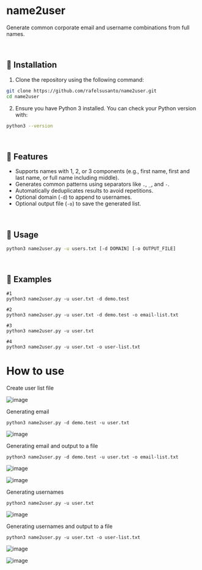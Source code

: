 # name2user
Generate common corporate email and username combinations from full names.

<br>

## 🔧 Installation

1. Clone the repository using the following command:

```bash
git clone https://github.com/rafelsusanto/name2user.git
cd name2user
```


2. Ensure you have Python 3 installed. You can check your Python version with:
```bash
python3 --version
```

<br>

## 🚀 Features

- Supports names with 1, 2, or 3 components (e.g., first name, first and last name, or full name including middle).
- Generates common patterns using separators like `.`, `_`, and `-`.
- Automatically deduplicates results to avoid repetitions.
- Optional domain (`-d`) to append to usernames.
- Optional output file (`-o`) to save the generated list.

<br>

## 📄 Usage

```bash
python3 name2user.py -u users.txt [-d DOMAIN] [-o OUTPUT_FILE]
```

<br>

## 🔧 Examples
```
#1
python3 name2user.py -u user.txt -d demo.test

#2
python3 name2user.py -u user.txt -d demo.test -o email-list.txt

#3
python3 name2user.py -u user.txt

#4
python3 name2user.py -u user.txt -o user-list.txt
```

# How to use
Create user list file

![image](https://github.com/user-attachments/assets/5af99606-ed6c-43b8-a31d-36b8ae4467ed)

Generating email

```python3 name2user.py -d demo.test -u user.txt```

![image](https://github.com/user-attachments/assets/e1877f30-836e-44d2-ae65-b78a138913c7)


Generating email and output to a file

```python3 name2user.py -d demo.test -u user.txt -o email-list.txt```

![image](https://github.com/user-attachments/assets/1a077799-9928-483a-bcef-c0523aa91dde)

![image](https://github.com/user-attachments/assets/9a313c99-d6c4-4b7a-878d-03c5ac2e4676)


Generating usernames

```python3 name2user.py -u user.txt```

![image](https://github.com/user-attachments/assets/57b2f574-4650-4904-9f61-a11bcd8157a8)


Generating usernames and output to a file

```python3 name2user.py -u user.txt -o user-list.txt```

![image](https://github.com/user-attachments/assets/dd43400c-8073-404e-b725-8de933290357)

![image](https://github.com/user-attachments/assets/639f5aad-ad94-45fc-b06d-886c380bc736)






